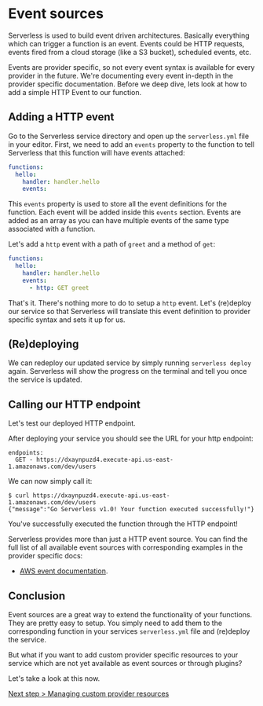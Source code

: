 <!--
title: Setting up Events for your functions
description: How to set up events triggering your functions
layout: Page
-->

# Event sources

Serverless is used to build event driven architectures. Basically everything which can trigger a function is an event.
Events could be HTTP requests, events fired from a cloud storage (like a S3 bucket), scheduled events, etc.

Events are provider specific, so not every event syntax is available for every provider in the future. We're documenting every event in-depth in the provider specific documentation. Before we deep dive, lets look at how to add a simple HTTP Event to our function.

## Adding a HTTP event

Go to the Serverless service directory and open up the `serverless.yml`
file in your editor. First, we need to add an `events` property to the function to tell Serverless that this
function will have events attached:

```yml
functions:
  hello:
    handler: handler.hello
    events:
```

This `events` property is used to store all the event definitions for the function.
Each event will be added inside this `events` section. Events are added as an array as you can have multiple events of the same type associated with a function.

Let's add a `http` event with a path of `greet` and a method of `get`:

```yml
functions:
  hello:
    handler: handler.hello
    events:
      - http: GET greet
```

That's it. There's nothing more to do to setup a `http` event. Let's (re)deploy our service so that Serverless will
translate this event definition to provider specific syntax and sets it up for us.

## (Re)deploying

We can redeploy our updated service by simply running `serverless deploy` again.
Serverless will show the progress on the terminal and tell you once the service is updated.

## Calling our HTTP endpoint

Let's test our deployed HTTP endpoint.

After deploying your service you should see the URL for your http endpoint:

```
endpoints:
  GET - https://dxaynpuzd4.execute-api.us-east-1.amazonaws.com/dev/users
```

We can now simply call it:

```
$ curl https://dxaynpuzd4.execute-api.us-east-1.amazonaws.com/dev/users
{"message":"Go Serverless v1.0! Your function executed successfully!"}
```

You've successfully executed the function through the HTTP endpoint!

Serverless provides more than just a HTTP event source. You can find the full list of all available event sources with
corresponding examples in the provider specific docs:

* [AWS event documentation](../providers/aws/events.md).

## Conclusion

Event sources are a great way to extend the functionality of your functions.
They are pretty easy to setup. You simply need to add them to the corresponding function in your services `serverless.yml` file and (re)deploy the service.

But what if you want to add custom provider specific resources to your service which are not yet available as event sources or through plugins?

Let's take a look at this now.

[Next step > Managing custom provider resources](custom-provider-resources.md)
